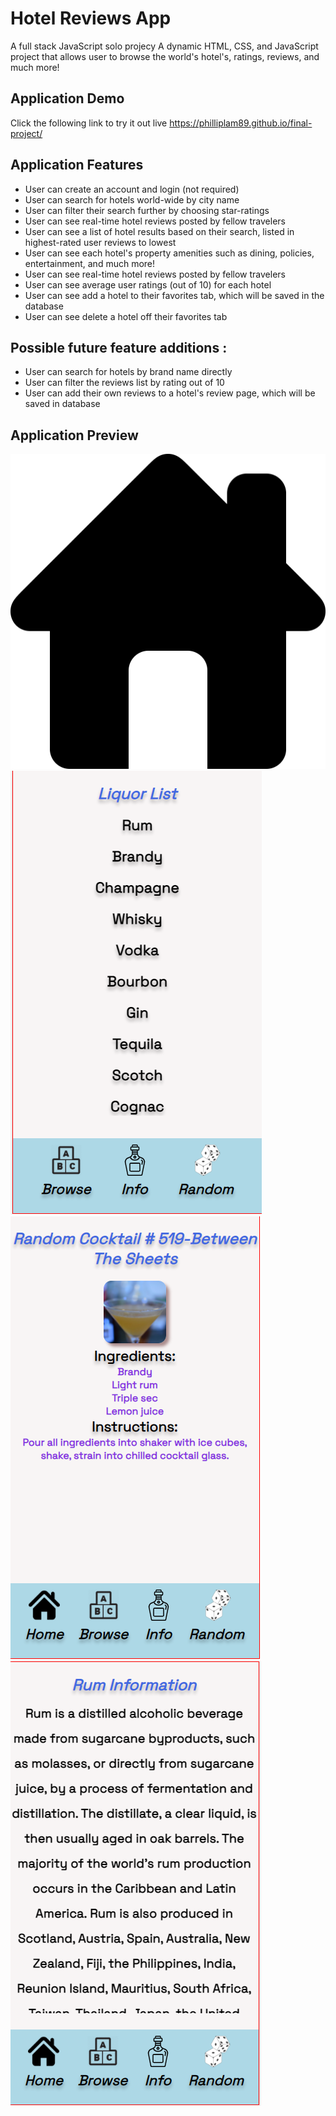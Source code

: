 
# Hotel Reviews App
A full stack JavaScript solo projecy
A dynamic HTML, CSS, and JavaScript project that allows user to browse the world's hotel's, ratings, reviews, and much more!

## Application Demo
Click the following link to try it out live https://philliplam89.github.io/final-project/

## Application Features

* User can create an account and login (not required)
* User can search for hotels world-wide by city name
* User can filter their search further by choosing star-ratings
* User can see real-time hotel reviews posted by fellow travelers
* User can see a list of hotel results based on their search, listed in highest-rated user reviews to lowest
* User can see each hotel's property amenities such as dining, policies, entertainment, and much more!
* User can see real-time hotel reviews posted by fellow travelers
* User can see average user ratings (out of 10) for each hotel
* User can see add a hotel to their favorites tab, which will be saved in the database
* User can see delete a hotel off their favorites tab


##  Possible future feature additions :

* User can search for hotels by brand name directly
* User can filter the reviews list by rating out of 10
* User can add their own reviews to a hotel's review page, which will be saved in database


## Application Preview
![Image of Home Page](https://github.com/PhillipLam89/final-project/blob/master/server/public/images/home.png) ![Image of Liquor List](https://github.com/PhillipLam89/ajax-project/blob/master/images/demo2.png) ![Image of Random](https://github.com/PhillipLam89/ajax-project/blob/master/images/demo3.png) 
![Image of Background](https://github.com/PhillipLam89/ajax-project/blob/master/images/demo4.png)


